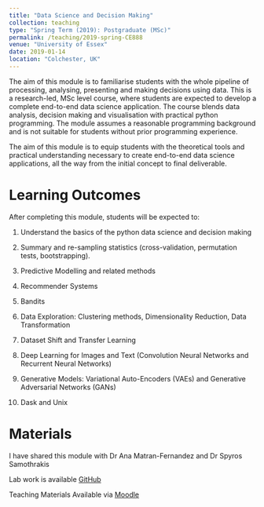 ```yaml
---
title: "Data Science and Decision Making"
collection: teaching
type: "Spring Term (2019): Postgraduate (MSc)"
permalink: /teaching/2019-spring-CE888
venue: "University of Essex"
date: 2019-01-14
location: "Colchester, UK"
---
```


The aim of this module is to familiarise students with the whole pipeline of processing, analysing, presenting and making decisions using data. This is a research-led, MSc level course, where students are expected to develop a complete end-to-end data science application. The course blends data analysis, decision making and visualisation with practical python programming. The module assumes a reasonable programming background and is not suitable for students without prior programming experience. 

The aim of this module is to equip students with the theoretical tools and practical understanding necessary to create end-to-end data science applications, all the way from the initial concept to final deliverable.


Learning Outcomes
======

After completing this module, students will be expected to:

1. Understand the basics of the python data science and decision making 

2. Summary and re-sampling statistics (cross-validation, permutation tests, bootstrapping). 

3. Predictive Modelling and related methods

4. Recommender Systems

5. Bandits

6. Data Exploration: Clustering methods, Dimensionality Reduction, Data Transformation

7. Dataset Shift and Transfer Learning

8. Deep Learning for Images and Text (Convolution Neural Networks and Recurrent Neural Networks)

9. Generative Models: Variational Auto-Encoders (VAEs) and Generative Adversarial Networks (GANs)

10. Dask and Unix


Materials
======
I have shared this module with Dr Ana Matran-Fernandez and Dr Spyros Samothrakis

Lab work is available [GitHub](https://github.com/sagihaider/CE888_2019)

Teaching Materials Available via [Moodle](https://moodle.essex.ac.uk/course/view.php?id=6683)
